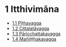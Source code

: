 # 1 Itthivimāna

* [1.1 Pīṭhavagga](1/1.1.md)
* [1.2 Cittalatāvagga](1/1.2.md)
* [1.3 Pāricchattakavagga](1/1.3.md)
* [1.4 Mañjiṭṭhakavagga](1/1.4.md)
